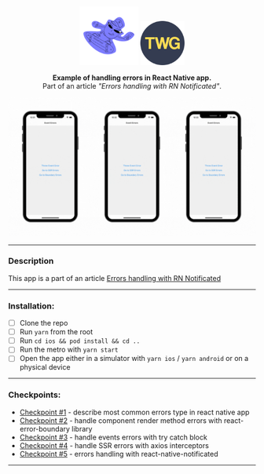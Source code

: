 <p align="center">
  <img alt="react-native-notificated" src="./src/assets/notificated_logo_small.png" height="120">
  <img alt="twg" src="./src/assets/small-logo.png"  height="90">
</p>
<p align="center">
  <b>Example of handling errors in React Native app.</b><br />
  Part of an article <i>"Errors handling with RN Notificated"</i>. <br/>
</p>

![](./finally.gif)

---

### Description

This app is a part of an article [Errors handling with RN Notificated](https://thewidlarzgroup.com/handle-errors-with-notifications/)

---

### Installation:

- [ ] Clone the repo
- [ ] Run `yarn` from the root
- [ ] Run `cd ios && pod install && cd ..`
- [ ] Run the metro with `yarn start`
- [ ] Open the app either in a simulator with `yarn ios` / `yarn android` or on a physical device

---

### Checkpoints:

- [Checkpoint #1](https://thewidlarzgroup.com/handle-errors-with-notifications/#where-to-look-for-errors) - describe most common errors type in react native app
- [Checkpoint #2](https://thewidlarzgroup.com/handle-errors-with-notifications/#component-rendering-errors) - handle component render method errors with react-error-boundary library
- [Checkpoint #3](https://thewidlarzgroup.com/handle-errors-with-notifications/#event-handlers-and-asynchronous-callbacks-errors) - handle events errors with try catch block
- [Checkpoint #4](https://thewidlarzgroup.com/handle-errors-with-notifications/#server-side-rendering-errors) - handle SSR errors with axios interceptors
- [Checkpoint #5](https://thewidlarzgroup.com/handle-errors-with-notifications/#how-do-inform-users-about-errors) - errors handling with react-native-notificated

---

